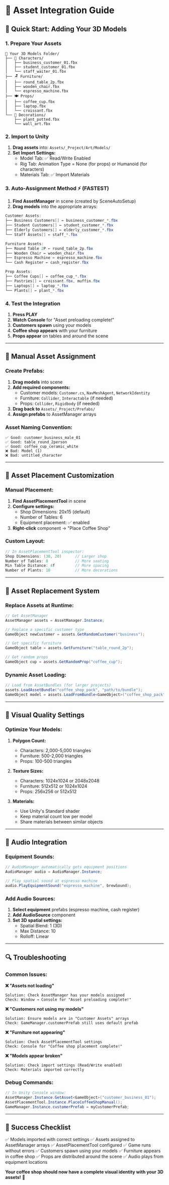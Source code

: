# 🎨 Asset Integration Guide

## 🚀 Quick Start: Adding Your 3D Models

### 1. **Prepare Your Assets**
```
📁 Your 3D Models Folder/
├── 👥 Characters/
│   ├── business_customer_01.fbx
│   ├── student_customer_01.fbx
│   └── staff_waiter_01.fbx
├── 🪑 Furniture/
│   ├── round_table_2p.fbx
│   ├── wooden_chair.fbx
│   └── espresso_machine.fbx
├── 🍽️ Props/
│   ├── coffee_cup.fbx
│   ├── laptop.fbx
│   └── croissant.fbx
└── 🌿 Decorations/
    ├── plant_potted.fbx
    └── wall_art.fbx
```

### 2. **Import to Unity**
1. **Drag assets** into: `Assets/_Project/Art/Models/`
2. **Set Import Settings:**
   - Model Tab: ✅ Read/Write Enabled
   - Rig Tab: Animation Type = None (for props) or Humanoid (for characters)
   - Materials Tab: ✅ Import Materials

### 3. **Auto-Assignment Method** ⚡ (FASTEST)
1. **Find AssetManager** in scene (created by SceneAutoSetup)
2. **Drag models** into the appropriate arrays:

```csharp
Customer Assets:
├── Business Customers[] ← business_customer_*.fbx
├── Student Customers[] ← student_customer_*.fbx
├── Elderly Customers[] ← elderly_customer_*.fbx
└── Staff Assets[] ← staff_*.fbx

Furniture Assets:
├── Round Table 2P ← round_table_2p.fbx
├── Wooden Chair ← wooden_chair.fbx
├── Espresso Machine ← espresso_machine.fbx
└── Cash Register ← cash_register.fbx

Prop Assets:
├── Coffee Cups[] ← coffee_cup_*.fbx
├── Pastries[] ← croissant.fbx, muffin.fbx
├── Laptops[] ← laptop_*.fbx
└── Plants[] ← plant_*.fbx
```

### 4. **Test the Integration**
1. **Press PLAY**
2. **Watch Console** for "Asset preloading complete!"
3. **Customers spawn** using your models
4. **Coffee shop appears** with your furniture
5. **Props appear** on tables and around the scene

---

## 🔧 Manual Asset Assignment

### Create Prefabs:
1. **Drag models** into scene
2. **Add required components:**
   - Customer models: `Customer.cs`, `NavMeshAgent`, `NetworkIdentity`
   - Furniture: `Collider`, `Interactable` (if needed)
   - Props: `Collider`, `Rigidbody` (if needed)
3. **Drag back to** `Assets/_Project/Prefabs/`
4. **Assign prefabs** to AssetManager arrays

### Asset Naming Convention:
```
✅ Good: customer_business_male_01
✅ Good: table_round_2person
✅ Good: coffee_cup_ceramic_white
❌ Bad: Model (1)
❌ Bad: untitled_character
```

---

## 🎯 Asset Placement Customization

### Manual Placement:
1. **Find AssetPlacementTool** in scene
2. **Configure settings:**
   - Shop Dimensions: 20x15 (default)
   - Number of Tables: 6
   - Equipment placement: ✅ enabled
3. **Right-click** component → "Place Coffee Shop"

### Custom Layout:
```csharp
// In AssetPlacementTool inspector:
Shop Dimensions: (30, 20)      // Larger shop
Number of Tables: 8            // More seating
Min Table Distance: 4f         // More spacing
Number of Plants: 10           // More decorations
```

---

## 🔄 Asset Replacement System

### Replace Assets at Runtime:
```csharp
// Get AssetManager
AssetManager assets = AssetManager.Instance;

// Replace a specific customer type
GameObject newCustomer = assets.GetRandomCustomer("business");

// Get specific furniture
GameObject table = assets.GetFurniture("table_round_2p");

// Get random props
GameObject cup = assets.GetRandomProp("coffee_cup");
```

### Dynamic Asset Loading:
```csharp
// Load from AssetBundles (for larger projects)
assets.LoadAssetBundle("coffee_shop_pack", "path/to/bundle");
GameObject model = assets.LoadFromBundle<GameObject>("coffee_shop_pack", "premium_chair");
```

---

## 🎨 Visual Quality Settings

### Optimize Your Models:
1. **Polygon Count:**
   - Characters: 2,000-5,000 triangles
   - Furniture: 500-2,000 triangles
   - Props: 100-500 triangles

2. **Texture Sizes:**
   - Characters: 1024x1024 or 2048x2048
   - Furniture: 512x512 or 1024x1024
   - Props: 256x256 or 512x512

3. **Materials:**
   - Use Unity's Standard shader
   - Keep material count low per model
   - Share materials between similar objects

---

## 🎵 Audio Integration

### Equipment Sounds:
```csharp
// AudioManager automatically gets equipment positions
AudioManager audio = AudioManager.Instance;

// Play spatial sound at espresso machine
audio.PlayEquipmentSound("espresso_machine", brewSound);
```

### Add Audio Sources:
1. **Select equipment** prefabs (espresso machine, cash register)
2. **Add AudioSource** component
3. **Set 3D spatial settings:**
   - Spatial Blend: 1 (3D)
   - Max Distance: 10
   - Rolloff: Linear

---

## 🔍 Troubleshooting

### Common Issues:

**❌ "Assets not loading"**
```
Solution: Check AssetManager has your models assigned
Check: Window → Console for "Asset preloading complete!"
```

**❌ "Customers not using my models"**
```
Solution: Ensure models are in "Customer Assets" arrays
Check: GameManager.customerPrefab still uses default prefab
```

**❌ "Furniture not appearing"**
```
Solution: Check AssetPlacementTool settings
Check: Console for "Coffee shop placement complete!"
```

**❌ "Models appear broken"**
```
Solution: Check import settings (Read/Write enabled)
Check: Materials imported correctly
```

### Debug Commands:
```csharp
// In Unity Console window:
AssetManager.Instance.GetAsset<GameObject>("customer_business_01");
AssetPlacementTool.Instance.PlaceCoffeeShopManual();
GameManager.Instance.customerPrefab = myCustomerPrefab;
```

---

## 🎉 Success Checklist

✅ Models imported with correct settings
✅ Assets assigned to AssetManager arrays
✅ AssetPlacementTool configured
✅ Game runs without errors
✅ Customers spawn using your models
✅ Furniture appears in coffee shop
✅ Props are distributed around the scene
✅ Audio plays from equipment locations

**Your coffee shop should now have a complete visual identity with your 3D assets!** 🎊
